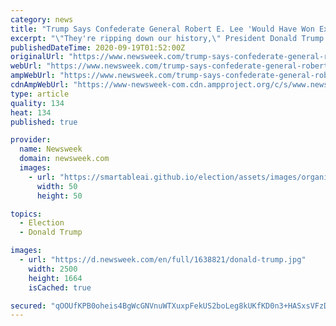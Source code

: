```yaml
---
category: news
title: "Trump Says Confederate General Robert E. Lee 'Would Have Won Except for Gettysburg'"
excerpt: "\"They're ripping down our history,\" President Donald Trump said of U.S. protesters. \"That's where these guys begin. They take away your history.\""
publishedDateTime: 2020-09-19T01:52:00Z
originalUrl: "https://www.newsweek.com/trump-says-confederate-general-robert-e-lee-would-have-won-except-gettysburg-1532765"
webUrl: "https://www.newsweek.com/trump-says-confederate-general-robert-e-lee-would-have-won-except-gettysburg-1532765"
ampWebUrl: "https://www.newsweek.com/trump-says-confederate-general-robert-e-lee-would-have-won-except-gettysburg-1532765?amp=1"
cdnAmpWebUrl: "https://www-newsweek-com.cdn.ampproject.org/c/s/www.newsweek.com/trump-says-confederate-general-robert-e-lee-would-have-won-except-gettysburg-1532765?amp=1"
type: article
quality: 134
heat: 134
published: true

provider:
  name: Newsweek
  domain: newsweek.com
  images:
    - url: "https://smartableai.github.io/election/assets/images/organizations/newsweek.com-50x50.jpg"
      width: 50
      height: 50

topics:
  - Election
  - Donald Trump

images:
  - url: "https://d.newsweek.com/en/full/1638821/donald-trump.jpg"
    width: 2500
    height: 1664
    isCached: true

secured: "qOOUfKPB0oheis4BgWcGNVnuWTXuxpFekUS2boLeg8kUKfKD0n3+HASxsVFzDCKgY/uOifjsNo7hKDMKiDtaCkRUNUAMG+/U8mu92XYw1a7DLT+zbXU9UTO+jDD3SRO+gqY6SC0LDQtS7mCCS160sMKzT2QaxBjPfv1vt91a5bf94e+Fr4VX6MkBheGEbKZJwHEzB9DLYd70xCj+rWUaQuziUgjodHB/nsjcTphxkLlQf194l8ZU+1H8Hxz8Zdh6ks6iHvwNCcz4eepwSMOSiA03jIDc+GB3pi3SdwDc9iE/4+ivRpsgRqqrGFTV3OlzXyTMA94Czl942x61h9/fMZ73T1/9j4T9t0raU8srT2c=;KFcZYRM6MSyRIZk5WM4hqg=="
---
```



